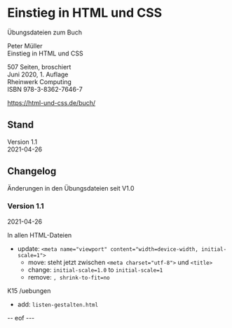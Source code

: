 # Einstieg in HTML und CSS   

Übungsdateien zum Buch    

Peter Müller    
Einstieg in HTML und CSS 

507 Seiten, broschiert   
Juni 2020, 1. Auflage   
Rheinwerk Computing    
ISBN 978-3-8362-7646-7   

https://html-und-css.de/buch/ 

## Stand    
Version 1.1    
2021-04-26    

## Changelog 
Änderungen in den Übungsdateien seit V1.0 

### Version 1.1 
2021-04-26 

In allen HTML-Dateien 
- update: `<meta name="viewport" content="width=device-width, initial-scale=1">`
  - move: steht jetzt zwischen `<meta charset="utf-8">` und `<title>` 
  - change: `initial-scale=1.0` to `initial-scale=1`
  - remove: `, shrink-to-fit=no`

K15 /uebungen
- add: `listen-gestalten.html`

-- eof --- 
